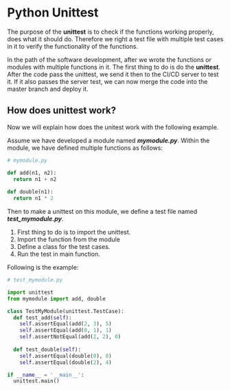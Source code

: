 # Python Unittest

The purpose of the **unittest** is to check if the functions working properly, does what it should do. 
Therefore we right a test file with multiple test cases in it to verify the functionality of the functions.

In the path of the software development, after we wrote the functions or modules with multiple functions in it. The first thing to do is do the **unittest**.
After the code pass the unittest, we send it then to the CI/CD server to test it. 
If it also passes the server test, we can now merge the code into the master branch and deploy it.

## How does unittest work?
Now we will explain how does the unitest work with the following example.

Assume we have developed a module named ***mymodule.py***. Within the module, we have defined multiple functions as follows:

```python
# mymodule.py

def add(n1, n2):
  return n1 + n2
  
def double(n1):
  return n1 * 2
```

Then to make a unittest on this module, we define a test file named ***test_mymodule.py***. 
1. First thing to do is to import the unittest.
2. Import the function from the module
3. Define a class for the test cases.
4. Run the test in main function.

Following is the example:

```python
# test_mymodule.py

import unittest
from mymodule import add, double

class TestMyModule(unittest.TestCase):
  def test_add(self):
    self.assertEqual(add(2, 3), 5)
    self.assertEqual(add(0, 1), 1)
    self.assertNotEqual(add(2, 2), 0)
   
  def test_double(self):
    self.assertEqual(double(0), 0)
    self.assertEqual(double(2), 4)

if __name__ = '__main__':
  unittest.main()

```


